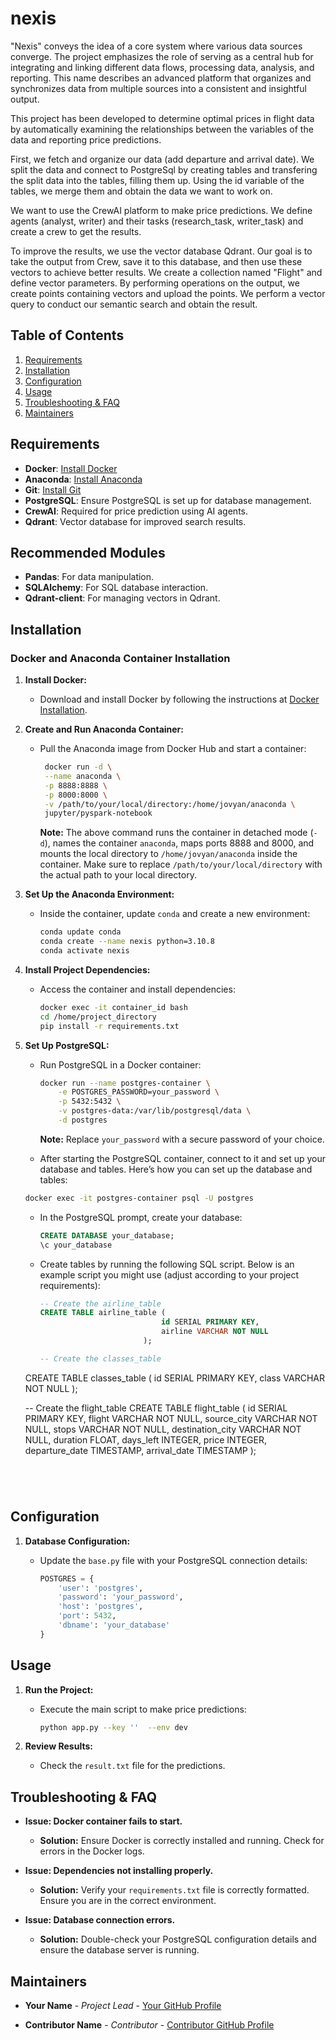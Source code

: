 # nexis

"Nexis" conveys the idea of a core system where various data sources converge. The project emphasizes the role of serving as a central hub for integrating and linking different data flows, processing data, analysis, and reporting. This name describes an advanced platform that organizes and synchronizes data from multiple sources into a consistent and insightful output.

This project has been developed to determine optimal prices in flight data by automatically examining the relationships between the variables of the data and reporting price predictions.

First, we fetch and organize our data (add departure and arrival date). We split the data and connect to PostgreSql by creating tables and transfering the split data into the tables, filling them up. Using the id variable of the tables, we merge them and obtain the data we want to work on.

We want to use the CrewAI platform to make price predictions. We define agents (analyst, writer) and their tasks (research_task, writer_task) and create a crew to get the results.

To improve the results, we use the vector database Qdrant. Our goal is to take the output from Crew, save it to this database, and then use these vectors to achieve better results. We create a collection named "Flight" and define vector parameters. By performing operations on the output, we create points containing vectors and upload the points. We perform a vector query to conduct our semantic search and obtain the result.


## Table of Contents

1. [Requirements](#requirements)
2. [Installation](#installation)
3. [Configuration](#configuration)
4. [Usage](#usage)
5. [Troubleshooting & FAQ](#troubleshooting--faq)
6. [Maintainers](#maintainers)

## Requirements

- **Docker**: [Install Docker](https://docs.docker.com/get-docker/)
- **Anaconda**: [Install Anaconda](https://docs.anaconda.com/anaconda/install/)
- **Git**: [Install Git](https://git-scm.com/book/en/v2/Getting-Started-Installing-Git)
- **PostgreSQL**: Ensure PostgreSQL is set up for database management.
- **CrewAI**: Required for price prediction using AI agents.
- **Qdrant**: Vector database for improved search results.

## Recommended Modules

- **Pandas**: For data manipulation.
- **SQLAlchemy**: For SQL database interaction.
- **Qdrant-client**: For managing vectors in Qdrant.

## Installation

### Docker and Anaconda Container Installation

1. **Install Docker:**
   - Download and install Docker by following the instructions at [Docker Installation](https://docs.docker.com/get-docker/).

2. **Create and Run Anaconda Container:**
   - Pull the Anaconda image from Docker Hub and start a container:

       ```bash
        docker run -d \
        --name anaconda \
        -p 8888:8888 \
        -p 8000:8000 \
        -v /path/to/your/local/directory:/home/jovyan/anaconda \
        jupyter/pyspark-notebook
     ```

     **Note:** The above command runs the container in detached mode (`-d`), names the container `anaconda`, maps ports 8888 and 8000, and mounts the local directory to `/home/jovyan/anaconda` inside the container. Make sure to replace `/path/to/your/local/directory` with the actual path to your local directory.


3. **Set Up the Anaconda Environment:**
   - Inside the container, update `conda` and create a new environment:

     ```bash
     conda update conda
     conda create --name nexis python=3.10.8
     conda activate nexis
     ```

4. **Install Project Dependencies:**
   - Access the container and install dependencies:

     ```bash
     docker exec -it container_id bash
     cd /home/project_directory
     pip install -r requirements.txt
     ```

5. **Set Up PostgreSQL:**
   - Run PostgreSQL in a Docker container:

     ```bash
     docker run --name postgres-container \
         -e POSTGRES_PASSWORD=your_password \
         -p 5432:5432 \
         -v postgres-data:/var/lib/postgresql/data \
         -d postgres
     ```

     **Note:** Replace `your_password` with a secure password of your choice.

    - After starting the PostgreSQL container, connect to it and set up your database and tables. Here’s how you can set up the database and tables:

     ```bash
     docker exec -it postgres-container psql -U postgres
     ```

   - In the PostgreSQL prompt, create your database:

     ```sql
     CREATE DATABASE your_database;
     \c your_database
     ```

   - Create tables by running the following SQL script. Below is an example script you might use (adjust according to your project requirements):

     ```sql
     -- Create the airline_table
     CREATE TABLE airline_table (
                                id SERIAL PRIMARY KEY,
                                airline VARCHAR NOT NULL
                            );

     -- Create the classes_table
    CREATE TABLE classes_table (
                                id SERIAL PRIMARY KEY,
                                class VARCHAR NOT NULL
                            );

    -- Create the flight_table
    CREATE TABLE flight_table (
                                id SERIAL PRIMARY KEY,
                                flight VARCHAR NOT NULL,
                                source_city VARCHAR NOT NULL,
                                stops VARCHAR NOT NULL,
                                destination_city VARCHAR NOT NULL,
                                duration FLOAT,
                                days_left INTEGER,
                                price INTEGER,
                                departure_date TIMESTAMP,
                                arrival_date TIMESTAMP
                            );


     ```




## Configuration

1. **Database Configuration:**
   - Update the `base.py` file with your PostgreSQL connection details:

     ```python
     POSTGRES = {
         'user': 'postgres',
         'password': 'your_password',
         'host': 'postgres',
         'port': 5432,
         'dbname': 'your_database'
     }
     ```
     
## Usage

1. **Run the Project:**
   - Execute the main script to make price predictions:

     ```bash
     python app.py --key ''  --env dev
     ```

2. **Review Results:**
   - Check the `result.txt` file for the predictions.

## Troubleshooting & FAQ

- **Issue: Docker container fails to start.**
  - **Solution:** Ensure Docker is correctly installed and running. Check for errors in the Docker logs.

- **Issue: Dependencies not installing properly.**
  - **Solution:** Verify your `requirements.txt` file is correctly formatted. Ensure you are in the correct environment.

- **Issue: Database connection errors.**
  - **Solution:** Double-check your PostgreSQL configuration details and ensure the database server is running.

## Maintainers

- **Your Name** - *Project Lead* - [Your GitHub Profile](https://github.com/YourGitHubProfile)

- **Contributor Name** - *Contributor* - [Contributor GitHub Profile](https://github.com/ContributorGitHubProfile)

